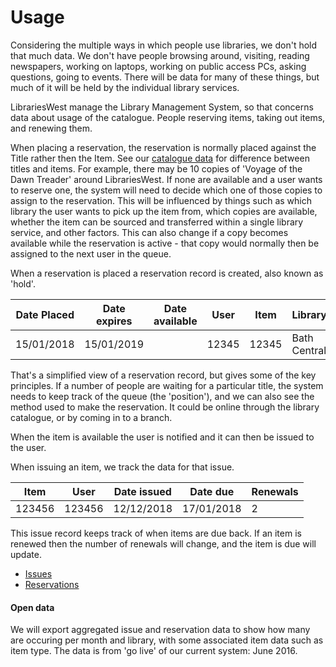 Usage
=====

Considering the multiple ways in which people use libraries, we don't hold that much data. We don't have people browsing around, visiting, reading newspapers, working on laptops, working on public access PCs, asking questions, going to events. There will be data for many of these things, but much of it will be held by the individual library services.

LibrariesWest manage the Library Management System, so that concerns data about usage of the catalogue. People reserving items, taking out items, and renewing them.

When placing a reservation, the reservation is normally placed against the Title rather then the Item. See our [catalogue data](./../catalogue/README.md) for difference between titles and items. For example, there may be 10 copies of 'Voyage of the Dawn Treader' around LibrariesWest. If none are available and a user wants to reserve one, the system will need to decide which one of those copies to assign to the reservation. This will be influenced by things such as which library the user wants to pick up the item from, which copies are available, whether the item can be sourced and transferred within a single library service, and other factors. This can also change if a copy becomes available while the reservation is active - that copy would normally then be assigned to the next user in the queue.

When a reservation is placed a reservation record is created, also known as 'hold'.

| Date Placed | Date expires | Date available | User | Item | Library | Pickup library | Position | Reservation Method |
| ----------- | ------------ | -------------- | ---- | ---- | ------- | -------------- | -------- | ------------------ |
| 15/01/2018 | 15/01/2019 | | 12345 | 12345 | Bath Central  | Keynsham | 8 | Branch |

That's a simplified view of a reservation record, but gives some of the key principles. If a number of people are waiting for a particular title, the system needs to keep track of the queue (the 'position'), and we can also see the method used to make the reservation. It could be online through the library catalogue, or by coming in to a branch.

When the item is available the user is notified and it can then be issued to the user. 

When issuing an item, we track the data for that issue.

| Item | User | Date issued | Date due | Renewals |
| ---- | ---- | ----------- | -------- | -------- |
| 123456 | 123456 | 12/12/2018 | 17/01/2018 | 2 |

This issue record keeps track of when items are due back. If an item is renewed then the number of renewals will change, and the item is due will update.

- [Issues](./issues.md)
- [Reservations](./reservations.md)

#### Open data

We will export aggregated issue and reservation data to show how many are occuring per month and library, with some associated item data such as item type. The data is from 'go live' of our current system: June 2016.
